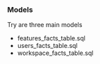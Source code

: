 ### Models

Try are three main models
- features_facts_table.sql
- users_facts_table.sql
- workspace_facts_table.sql



